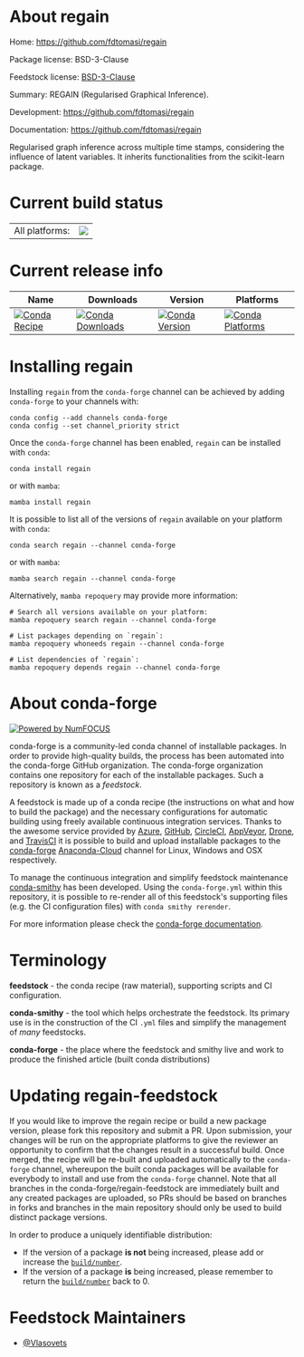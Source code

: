 About regain
============

Home: https://github.com/fdtomasi/regain

Package license: BSD-3-Clause

Feedstock license: [BSD-3-Clause](https://github.com/conda-forge/regain-feedstock/blob/main/LICENSE.txt)

Summary: REGAIN (Regularised Graphical Inference).

Development: https://github.com/fdtomasi/regain

Documentation: https://github.com/fdtomasi/regain

Regularised graph inference across multiple time stamps, considering the influence of latent variables.
It inherits functionalities from the scikit-learn package.


Current build status
====================


<table><tr><td>All platforms:</td>
    <td>
      <a href="https://dev.azure.com/conda-forge/feedstock-builds/_build/latest?definitionId=16994&branchName=main">
        <img src="https://dev.azure.com/conda-forge/feedstock-builds/_apis/build/status/regain-feedstock?branchName=main">
      </a>
    </td>
  </tr>
</table>

Current release info
====================

| Name | Downloads | Version | Platforms |
| --- | --- | --- | --- |
| [![Conda Recipe](https://img.shields.io/badge/recipe-regain-green.svg)](https://anaconda.org/conda-forge/regain) | [![Conda Downloads](https://img.shields.io/conda/dn/conda-forge/regain.svg)](https://anaconda.org/conda-forge/regain) | [![Conda Version](https://img.shields.io/conda/vn/conda-forge/regain.svg)](https://anaconda.org/conda-forge/regain) | [![Conda Platforms](https://img.shields.io/conda/pn/conda-forge/regain.svg)](https://anaconda.org/conda-forge/regain) |

Installing regain
=================

Installing `regain` from the `conda-forge` channel can be achieved by adding `conda-forge` to your channels with:

```
conda config --add channels conda-forge
conda config --set channel_priority strict
```

Once the `conda-forge` channel has been enabled, `regain` can be installed with `conda`:

```
conda install regain
```

or with `mamba`:

```
mamba install regain
```

It is possible to list all of the versions of `regain` available on your platform with `conda`:

```
conda search regain --channel conda-forge
```

or with `mamba`:

```
mamba search regain --channel conda-forge
```

Alternatively, `mamba repoquery` may provide more information:

```
# Search all versions available on your platform:
mamba repoquery search regain --channel conda-forge

# List packages depending on `regain`:
mamba repoquery whoneeds regain --channel conda-forge

# List dependencies of `regain`:
mamba repoquery depends regain --channel conda-forge
```


About conda-forge
=================

[![Powered by
NumFOCUS](https://img.shields.io/badge/powered%20by-NumFOCUS-orange.svg?style=flat&colorA=E1523D&colorB=007D8A)](https://numfocus.org)

conda-forge is a community-led conda channel of installable packages.
In order to provide high-quality builds, the process has been automated into the
conda-forge GitHub organization. The conda-forge organization contains one repository
for each of the installable packages. Such a repository is known as a *feedstock*.

A feedstock is made up of a conda recipe (the instructions on what and how to build
the package) and the necessary configurations for automatic building using freely
available continuous integration services. Thanks to the awesome service provided by
[Azure](https://azure.microsoft.com/en-us/services/devops/), [GitHub](https://github.com/),
[CircleCI](https://circleci.com/), [AppVeyor](https://www.appveyor.com/),
[Drone](https://cloud.drone.io/welcome), and [TravisCI](https://travis-ci.com/)
it is possible to build and upload installable packages to the
[conda-forge](https://anaconda.org/conda-forge) [Anaconda-Cloud](https://anaconda.org/)
channel for Linux, Windows and OSX respectively.

To manage the continuous integration and simplify feedstock maintenance
[conda-smithy](https://github.com/conda-forge/conda-smithy) has been developed.
Using the ``conda-forge.yml`` within this repository, it is possible to re-render all of
this feedstock's supporting files (e.g. the CI configuration files) with ``conda smithy rerender``.

For more information please check the [conda-forge documentation](https://conda-forge.org/docs/).

Terminology
===========

**feedstock** - the conda recipe (raw material), supporting scripts and CI configuration.

**conda-smithy** - the tool which helps orchestrate the feedstock.
                   Its primary use is in the construction of the CI ``.yml`` files
                   and simplify the management of *many* feedstocks.

**conda-forge** - the place where the feedstock and smithy live and work to
                  produce the finished article (built conda distributions)


Updating regain-feedstock
=========================

If you would like to improve the regain recipe or build a new
package version, please fork this repository and submit a PR. Upon submission,
your changes will be run on the appropriate platforms to give the reviewer an
opportunity to confirm that the changes result in a successful build. Once
merged, the recipe will be re-built and uploaded automatically to the
`conda-forge` channel, whereupon the built conda packages will be available for
everybody to install and use from the `conda-forge` channel.
Note that all branches in the conda-forge/regain-feedstock are
immediately built and any created packages are uploaded, so PRs should be based
on branches in forks and branches in the main repository should only be used to
build distinct package versions.

In order to produce a uniquely identifiable distribution:
 * If the version of a package **is not** being increased, please add or increase
   the [``build/number``](https://docs.conda.io/projects/conda-build/en/latest/resources/define-metadata.html#build-number-and-string).
 * If the version of a package **is** being increased, please remember to return
   the [``build/number``](https://docs.conda.io/projects/conda-build/en/latest/resources/define-metadata.html#build-number-and-string)
   back to 0.

Feedstock Maintainers
=====================

* [@Vlasovets](https://github.com/Vlasovets/)

